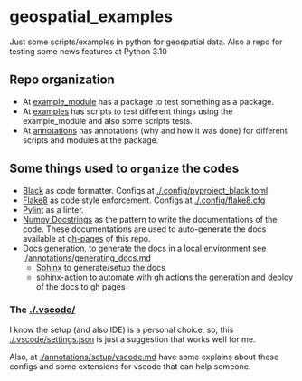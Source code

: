 # geospatial_examples
Just some scripts/examples in python for geospatial data. Also a repo for testing some news features at Python 3.10


## Repo organization

* At [example_module](./example_module/) has a package to test something as a package.
* At [examples](./examples) has scripts to test different things using the example_module and also some scripts tests.
* At [annotations](./annotations/) has annotations (why and how it was done) for different scripts and modules at the package.

## Some things used to `organize` the codes

- [Black](https://github.com/psf/black) as code formatter. Configs at [./.config/pyproject_black.toml](./.config/pyproject_black.toml)
- [Flake8](https://github.com/PyCQA/flake8) as code style enforcement. Configs at [./.config/flake8.cfg](./.config/flake8.cfg)
- [Pylint](https://github.com/PyCQA/pylint) as a linter.
- [Numpy Docstrings](https://numpydoc.readthedocs.io/en/latest/format.html) as the pattern to write the documentations of the code. These documentations are used to auto-generate the docs available at [gh-pages](https://johnnv1.github.io/geospatial_examples/) of this repo.
- Docs generation, to generate the docs in a local environment see [./annotations/generating_docs.md](./annotations/generating_docs.md)
  - [Sphinx](https://www.sphinx-doc.org/en/master/) to generate/setup the docs
  - [sphinx-action](https://github.com/ammaraskar/sphinx-action) to automate with gh actions the generation and deploy of the docs to gh pages

### The [./.vscode/](./.vscode/)
I know the setup (and also IDE) is a personal choice, so, this [./.vscode/settings.json](./.vscode/settings.json) is just a suggestion that works well for me.

Also, at [./annotations/setup/vscode.md](./annotations/setup/vscode.md) have some explains about these configs and some extensions for vscode that can help someone.